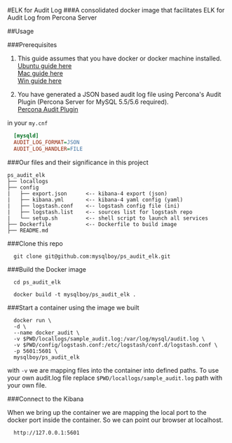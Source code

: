 #ELK for Audit Log
###A consolidated docker image that facilitates ELK for Audit Log from Percona Server

##Usage

###Prerequisites
1. This guide assumes that you have docker or docker machine installed.  
  [Ubuntu guide here](http://docs.docker.com/v1.8/installation/ubuntulinux/)  
  [Mac guide here](http://docs.docker.com/v1.8/installation/mac/)  
  [Win guide here](http://docs.docker.com/v1.8/installation/windows/)  

2. You have generated a JSON based audit log file using Percona's Audit Plugin (Percona Server for MySQL 5.5/5.6 required).  
  [Percona Audit Plugin](https://www.percona.com/blog/2015/09/10/percona-server-audit-log-plugin-best-practices/)

in your `my.cnf`
```ini
  [mysqld]
  AUDIT_LOG_FORMAT=JSON
  AUDIT_LOG_HANDLER=FILE
```

###Our files and their significance in this project
```plain
ps_audit_elk
├── locallogs
├── config
|   ├── export.json      <-- kibana-4 export (json)
|   ├── kibana.yml       <-- kibana-4 yaml config (yaml)
|   ├── logstash.conf    <-- logstash config file (ini)
|   ├── logstash.list    <-- sources list for logstash repo
|   └── setup.sh         <-- shell script to launch all services
├── Dockerfile           <-- Dockerfile to build image
├── README.md
```

###Clone this repo

```shell
  git clone git@github.com:mysqlboy/ps_audit_elk.git
```

###Build the Docker image

```shell
  cd ps_audit_elk
```

```shell
  docker build -t mysqlboy/ps_audit_elk .
```

###Start a container using the image we built

```shell
  docker run \
  -d \
  --name docker_audit \
  -v $PWD/locallogs/sample_audit.log:/var/log/mysql/audit.log \
  -v $PWD/config/logstash.conf:/etc/logstash/conf.d/logstash.conf \
  -p 5601:5601 \
  mysqlboy/ps_audit_elk
```

with `-v` we are mapping files into the container into defined paths. To use your own audit.log file replace `$PWD/locallogs/sample_audit.log` path with your own file.  

###Connect to the Kibana

When we bring up the container we are mapping the local port to the docker port inside the container. So we can point our browser at localhost.

```browser
  http://127.0.0.1:5601
```
